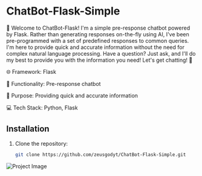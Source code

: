 # ChatBot-Flask-Simple
🤖 Welcome to ChatBot-Flask! I'm a simple pre-response chatbot powered by Flask. Rather than generating responses on-the-fly using AI, I've been pre-programmed with a set of predefined responses to common queries. I'm here to provide quick and accurate information without the need for complex natural language processing. Have a question? Just ask, and I'll do my best to provide you with the information you need! Let's get chatting! 💬

🌐 Framework: Flask

💬 Functionality: Pre-response chatbot

🚀 Purpose: Providing quick and accurate information

💻 Tech Stack: Python, Flask

## Installation
1. Clone the repository:
   ```bash
   git clone https://github.com/zeusgodyt/ChatBot-Flask-Simple.git

![Project Image](ChatBot.png)
